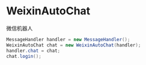 # WeixinAutoChat
微信机器人

```java
MessageHandler handler = new MessageHandler();
WeixinAutoChat chat = new WeixinAutoChat(handler);
handler.chat = chat;
chat.login();
```

